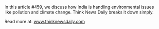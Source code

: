 In this article #459, we discuss how India is handling environmental issues like pollution and climate change. Think News Daily breaks it down simply.

Read more at: www.thinknewsdaily.com